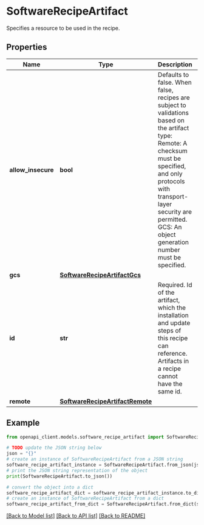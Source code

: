 # SoftwareRecipeArtifact

Specifies a resource to be used in the recipe.

## Properties

Name | Type | Description | Notes
------------ | ------------- | ------------- | -------------
**allow_insecure** | **bool** | Defaults to false. When false, recipes are subject to validations based on the artifact type: Remote: A checksum must be specified, and only protocols with transport-layer security are permitted. GCS: An object generation number must be specified. | [optional] 
**gcs** | [**SoftwareRecipeArtifactGcs**](SoftwareRecipeArtifactGcs.md) |  | [optional] 
**id** | **str** | Required. Id of the artifact, which the installation and update steps of this recipe can reference. Artifacts in a recipe cannot have the same id. | [optional] 
**remote** | [**SoftwareRecipeArtifactRemote**](SoftwareRecipeArtifactRemote.md) |  | [optional] 

## Example

```python
from openapi_client.models.software_recipe_artifact import SoftwareRecipeArtifact

# TODO update the JSON string below
json = "{}"
# create an instance of SoftwareRecipeArtifact from a JSON string
software_recipe_artifact_instance = SoftwareRecipeArtifact.from_json(json)
# print the JSON string representation of the object
print(SoftwareRecipeArtifact.to_json())

# convert the object into a dict
software_recipe_artifact_dict = software_recipe_artifact_instance.to_dict()
# create an instance of SoftwareRecipeArtifact from a dict
software_recipe_artifact_from_dict = SoftwareRecipeArtifact.from_dict(software_recipe_artifact_dict)
```
[[Back to Model list]](../README.md#documentation-for-models) [[Back to API list]](../README.md#documentation-for-api-endpoints) [[Back to README]](../README.md)


